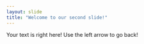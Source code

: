 ```yaml
---
layout: slide
title: "Welcome to our second slide!"
---
```

Your text is right here!
Use the left arrow to go back!
